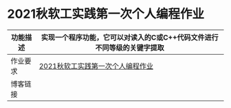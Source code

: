 # 2021秋软工实践第一次个人编程作业

| 功能描述 | 实现一个程序功能，它可以对读入的C或C++代码文件进行不同等级的关键字提取 |
| -------- | ------------------------------------------------------------ |
| 作业要求 | [2021秋软工实践第一次个人编程作业](https://bbs.csdn.net/topics/600574694) |
| 博客链接 |                                                              |

